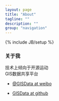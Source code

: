```yaml
---
layout: page
title: "About"
tagline: ""
description: ""
group: "navigation"
---
```

{% include JB/setup %}

### 关于我

技术上倾向于开源运动 <br/>
GIS数据共享平台


* [@GISData at weibo][weibo]

* [GISData at github][github]



[weibo]: http://weibo.com/jolestar


[github]: http://github.com/jolestar

